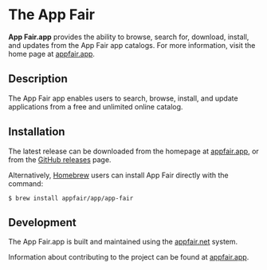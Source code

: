 # The App Fair

**App Fair.app** provides the ability to browse, search for, download,
install, and updates from the App Fair app catalogs.
For more information, visit the home page at
[appfair.app](https://www.appfair.app).

## Description

The App Fair app enables users to search, browse, install, and update
applications from a free and unlimited online catalog.

## Installation

The latest release can be downloaded from the homepage
at [appfair.app](https://www.appfair.app), or from
the [GitHub releases](https://github.com/App-Fair/App/releases)
page.

Alternatively,
[Homebrew](https://brew.sh/) users can install 
App Fair directly with the command:

```shell
$ brew install appfair/app/app-fair
```

## Development

The App Fair.app is built and maintained using the
[appfair.net](https://www.appfair.net) system.

Information about contributing to the project can be
found at [appfair.app](https://www.appfair.app).

